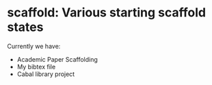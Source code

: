 # scaffold: Various starting scaffold states

Currently we have:
* Academic Paper Scaffolding
* My bibtex file
* Cabal library project

